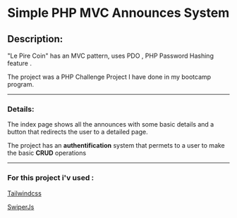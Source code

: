 <h1>Simple PHP MVC Announces System</h1>

<h2>Description:</h2>

<p> "Le Pire Coin" has an MVC pattern, uses PDO ,
    PHP Password Hashing feature .</p>
<p> The project was a PHP Challenge Project I have done in my bootcamp program.</p>
<hr>

<h3>Details:</h3>
<p>The index page shows all the announces with some basic details and a button that redirects the user to a detailed
    page. </p>
<p>The project has an <strong> authentification</strong> system that permets to a user to make the basic <strong>
        CRUD</strong> operations
</p>
<hr>
<h3>For this project i'v used :</h3>
<p> <a href="https://tailwindcss.com/" target="_blank">Tailwindcss </a></p>
<p> <a href="https://swiperjs.com/" target="_blank">SwiperJs</a></p>
